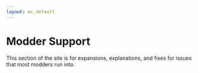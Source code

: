 ```yaml
---
layout: mc_default
---
```

# Modder Support

This section of the site is for expansions, explanations, and fixes for issues that most modders run into.